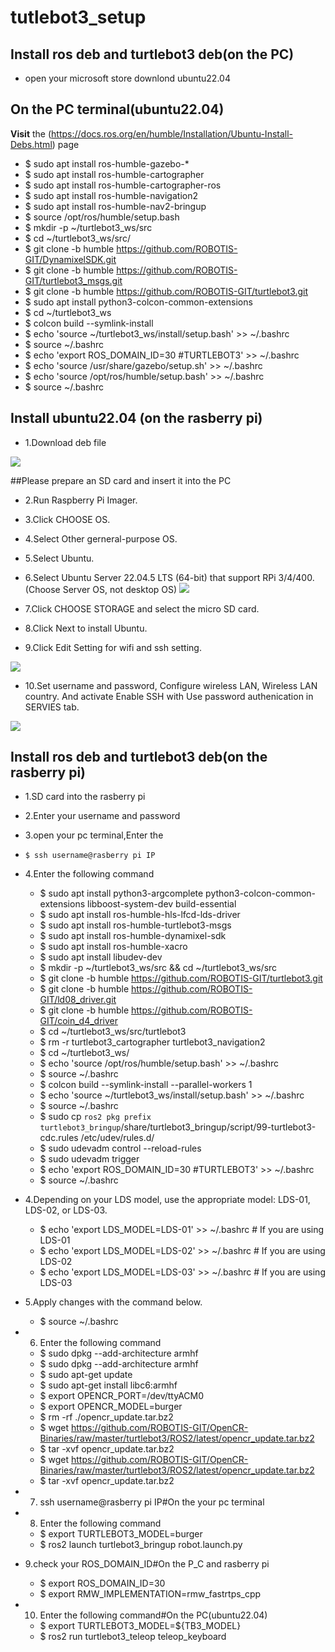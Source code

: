 # tutlebot3_setup
## Install ros deb and turtlebot3 deb(on the PC)
  * open your microsoft store downlond ubuntu22.04
## On the PC terminal(ubuntu22.04)
**Visit** the (https://docs.ros.org/en/humble/Installation/Ubuntu-Install-Debs.html) page
  * $ sudo apt install ros-humble-gazebo-*  
  * $ sudo apt install ros-humble-cartographer
  * $ sudo apt install ros-humble-cartographer-ros
  * $ sudo apt install ros-humble-navigation2
  * $ sudo apt install ros-humble-nav2-bringup
  * $ source /opt/ros/humble/setup.bash
  * $ mkdir -p ~/turtlebot3_ws/src
  * $ cd ~/turtlebot3_ws/src/
  * $ git clone -b humble https://github.com/ROBOTIS-GIT/DynamixelSDK.git
  * $ git clone -b humble https://github.com/ROBOTIS-GIT/turtlebot3_msgs.git
  * $ git clone -b humble https://github.com/ROBOTIS-GIT/turtlebot3.git
  * $ sudo apt install python3-colcon-common-extensions
  * $ cd ~/turtlebot3_ws
  * $ colcon build --symlink-install
  * $ echo 'source ~/turtlebot3_ws/install/setup.bash' >> ~/.bashrc
  * $ source ~/.bashrc
  * $ echo 'export ROS_DOMAIN_ID=30 #TURTLEBOT3' >> ~/.bashrc
  * $ echo 'source /usr/share/gazebo/setup.sh' >> ~/.bashrc
  * $ echo 'source /opt/ros/humble/setup.bash' >> ~/.bashrc
  * $ source ~/.bashrc
  ## Install ubuntu22.04 (on the rasberry pi)
  * 1.Download deb file
    
  ![](https://github.com/Kaito763/Report/releases/download/rasberry_pi/rasberry_pi1.png)
  
  ##Please prepare an SD card and insert it into the PC
  * 2.Run Raspberry Pi Imager.
  * 3.Click CHOOSE OS.
  * 4.Select Other gerneral-purpose OS.
  * 5.Select Ubuntu.
  * 6.Select Ubuntu Server 22.04.5 LTS (64-bit) that support RPi 3/4/400.
    (Choose Server OS, not desktop OS)
  ![](https://github.com/Kaito763/Report/releases/download/rasberry_pi/rasberry_pi2.png)
    
  * 7.Click CHOOSE STORAGE and select the micro SD card.
  * 8.Click Next to install Ubuntu.
  * 9.Click Edit Setting for wifi and ssh setting.

  ![](https://github.com/Kaito763/Report/releases/download/rasberry_pi/rasberry_pi3.png)
  
  * 10.Set username and password, Configure wireless LAN, Wireless LAN country. And activate Enable SSH with Use password authenication in SERVIES tab.

  ![](https://github.com/Kaito763/Report/releases/download/rasberry_pi/rasberry_pi4.png)

## Install ros deb and turtlebot3 deb(on the rasberry pi)
* 1.SD card  into the rasberry pi 
* 2.Enter your username and password
* 3.open your pc terminal,Enter the
*     $ ssh username@rasberry pi IP 
* 4.Enter the following command 
   
   * $ sudo apt install python3-argcomplete python3-colcon-common-extensions libboost-system-dev build-essential
   * $ sudo apt install ros-humble-hls-lfcd-lds-driver
   * $ sudo apt install ros-humble-turtlebot3-msgs
   * $ sudo apt install ros-humble-dynamixel-sdk
   * $ sudo apt install ros-humble-xacro
   * $ sudo apt install libudev-dev
   * $ mkdir -p ~/turtlebot3_ws/src && cd ~/turtlebot3_ws/src
   * $ git clone -b humble https://github.com/ROBOTIS-GIT/turtlebot3.git
   * $ git clone -b humble https://github.com/ROBOTIS-GIT/ld08_driver.git
   * $ git clone -b humble https://github.com/ROBOTIS-GIT/coin_d4_driver
   * $ cd ~/turtlebot3_ws/src/turtlebot3
   * $ rm -r turtlebot3_cartographer turtlebot3_navigation2
   * $ cd ~/turtlebot3_ws/
   * $ echo 'source /opt/ros/humble/setup.bash' >> ~/.bashrc
   * $ source ~/.bashrc
   * $ colcon build --symlink-install --parallel-workers 1
   * $ echo 'source ~/turtlebot3_ws/install/setup.bash' >> ~/.bashrc
   * $ source ~/.bashrc
   * $ sudo cp `ros2 pkg prefix turtlebot3_bringup`/share/turtlebot3_bringup/script/99-turtlebot3-cdc.rules /etc/udev/rules.d/
   * $ sudo udevadm control --reload-rules
   * $ sudo udevadm trigger
   * $ echo 'export ROS_DOMAIN_ID=30 #TURTLEBOT3' >> ~/.bashrc
   * $ source ~/.bashrc
* 4.Depending on your LDS model, use the appropriate model: LDS-01, LDS-02, or LDS-03.
  
   * $ echo 'export LDS_MODEL=LDS-01' >> ~/.bashrc # If you are using LDS-01
   * $ echo 'export LDS_MODEL=LDS-02' >> ~/.bashrc # If you are using LDS-02
   * $ echo 'export LDS_MODEL=LDS-03' >> ~/.bashrc # If you are using LDS-03
* 5.Apply changes with the command below.
  
   * $ source ~/.bashrc
     
* 6. Enter the following command

   * $ sudo dpkg --add-architecture armhf  
   * $ sudo dpkg --add-architecture armhf  
   * $ sudo apt-get update  
   * $ sudo apt-get install libc6:armhf
   * $ export OPENCR_PORT=/dev/ttyACM0  
   * $ export OPENCR_MODEL=burger
   * $ rm -rf ./opencr_update.tar.bz2
   * $ wget https://github.com/ROBOTIS-GIT/OpenCR-Binaries/raw/master/turtlebot3/ROS2/latest/opencr_update.tar.bz2   
   * $ tar -xvf opencr_update.tar.bz2
   * $ wget https://github.com/ROBOTIS-GIT/OpenCR-Binaries/raw/master/turtlebot3/ROS2/latest/opencr_update.tar.bz2   
   * $ tar -xvf opencr_update.tar.bz2
     
* 7. ssh username@rasberry pi IP#On the your pc terminal
* 8. Enter the following command
   * $ export TURTLEBOT3_MODEL=burger
   * $ ros2 launch turtlebot3_bringup robot.launch.py
* 9.check your ROS_DOMAIN_ID#On the P_C and rasberry pi
  
  * $ export ROS_DOMAIN_ID=30 
  * $ export RMW_IMPLEMENTATION=rmw_fastrtps_cpp
* 10. Enter the following command#On the PC(ubuntu22.04)
  * $ export TURTLEBOT3_MODEL=${TB3_MODEL}
  * $ ros2 run turtlebot3_teleop teleop_keyboard

  




  




















